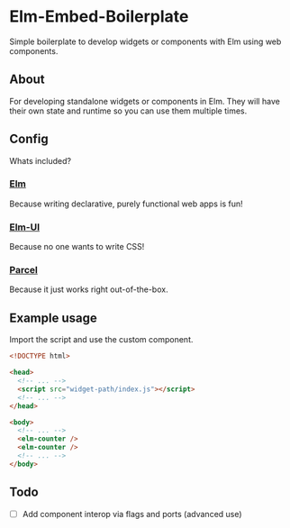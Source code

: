 # Elm-Embed-Boilerplate

Simple boilerplate to develop widgets or components with Elm using web components.

## About

For developing standalone widgets or components in Elm. They will have their own state and runtime so you can use them multiple times.

## Config

Whats included?

### [Elm](https://elm-lang.org/)  

Because writing declarative, purely functional web apps is fun!

### [Elm-UI](https://package.elm-lang.org/packages/mdgriffith/elm-ui/latest/)

Because no one wants to write CSS!

### [Parcel](https://parceljs.org/)

Because it just works right out-of-the-box.

## Example usage

Import the script and use the custom component.

```html
<!DOCTYPE html>

<head>
  <!-- ... -->
  <script src="widget-path/index.js"></script>
  <!-- ... -->
</head>

<body>
  <!-- ... -->
  <elm-counter />
  <elm-counter />
  <!-- ... -->
</body>
```

## Todo

- [ ] Add component interop via flags and ports (advanced use)
